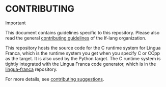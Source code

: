 # CONTRIBUTING

> [!IMPORTANT]
> This document contains guidelines specific to this repository. Please also read the general [contributing guidelines](https://github.com/lf-lang/.github/blob/main/CONTRIBUTING.md) of the lf-lang organization.

This repository hosts the source code for the C runtime system for Lingua Franca, which is the runtime system you get when you specify C or CCpp as the target.
It is also used by the Python target.
The C runtime system is tightly integrated with the Lingua Franca code generator, which is in the [lingua-franca](https://github.com/lf-lang/lingua-franca) repository.

For more details, see [contributing suggestions](https://lf-lang.org/reactor-c/contributing.html).
